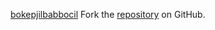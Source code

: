 [bokepjilbabbocil](https://bokepjilbabbocil.pages.dev)
Fork the [repository](https://github.com/harlahsaduki) on GitHub.